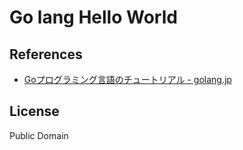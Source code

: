 # Go lang Hello World

## References

* [Goプログラミング言語のチュートリアル - golang.jp](http://golang.jp/go_tutorial#index02)

## License

Public Domain
